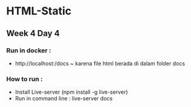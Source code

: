 # HTML-Static
## Week 4 Day 4
### Run in docker :
- http://localhost:<port>/docs ~ karena file html berada di dalam folder docs
### How to run :
  - Install Live-server (npm install -g live-server)
  - Run in command line : live-server docs